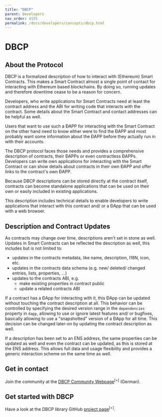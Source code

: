 ```yaml
---
title: "DBCP"
parent: Developers
nav_order: 4155
permalink: /docs/developers/concepts/dbcp.html
---
```


# DBCP

## About the Protocol
DBCP is a formalized description of how to interact with (Ethereum) Smart Contracts. This makes a Smart Contract almost a single point of contact for interacting with Ethereum based blockchains. By doing so, running updates and therefore downtime cease to be a reason for concern.

Developers, who write applications for Smart Contracts need at least the contract address and the ABI for writing code that interacts with the contract. Some details about the Smart Contract and contact addresses can be helpful as well.

Users that want to use such a ÐAPP for interacting with the Smart Contract on the other hand need to know either were to find the ÐAPP and most probably want some information about the ÐAPP before they actually run in with their accounts.

The DBCP protocol faces those needs and provides a comprehensive description of contracts, their ÐAPPs or even contractless ÐAPPs. Developers can write own applications for interacting with the Smart Contract or can show details about contracts in their own ÐAPP and offer links to the contract's own ÐAPP.

Because DBCP descriptions can be stored directly at the contract itself, contracts can become standalone applications that can be used on their own or easily included in existing applications.

This description includes technical details to enable developers to write applications that interact with this contract and/ or a ÐApp that can be used with a web browser.


## Description and Contract Updates
As contracts may change over time, descriptions aren't set in stone as well. Updates in Smart Contracts can be reflected the description as well, this includes but is not limited to:
- updates in the contracts metadata, like name, description, I18N, icon, etc.
- updates in the contracts data schema (e.g. new/ deleted/ changed entries, lists, properties, ...)
- updates to the contracts ABI, e.g.
  - make existing properties in contract public
  - update a related contracts ABI

If a contract has a ÐApp for interacting with it, this ÐApp can be updated without touching the contract description at all. This behavior can be controlled by specifying the desired version range in the `dependencies` property in `dapp`, allowing to use or ignore latest features and/ or bugfixes, basically allowing to use a "snapshotted" version of a ÐApp for all time.
This decision can be changed later-on by updating the contract description as well.

If a description has been set to an ENS address, the same properties can be updated as well and even the contract can be updated, as this is stored at the ENS address. This allows full data and usage flexibility and provides a generic interaction scheme on the same time as well.


## Get in contact
Join the community at the [DBCP Community Webpage](https://dbcp.online/)<sup>[+]</sup> (German).


## Get started with DBCP
Have a look at the DBCP library GitHub [project page](https://github.com/evannetwork/dbcp)<sup>[+]</sup>.
